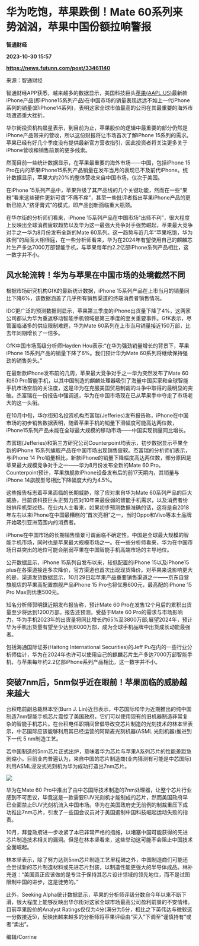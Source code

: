 # 华为吃饱，苹果跌倒！Mate 60系列来势汹汹，苹果中国份额拉响警报
**智通财经**

**2023-10-30 15:57**

**https://news.futunn.com/post/33461140**

来源：智通财经

智通财经APP获悉，越来越多的数据显示，美国科技巨头[苹果(AAPL.US)](https://www.futunn.com/quote/stock?m=us&code=AAPL)最新款iPhone产品(即iPhone15系列产品)在中国市场的销量表现远远不如上一代iPhone系列的销量(即iPhone14系列)，表明这家全球市值最高的公司在其最重要的海外市场遭遇重大挫折。

华尔街投资机构晨星表示，到目前为止，苹果股价的逻辑中最重要的部分仍然是iPhone产品带来的营收，所以这份财报将让市场首次了解iPhone 15系列的需求。苹果已经有好几个季度没有提供最新官方营收指引，因此投资者将关注更多关于iPhone营收和销售前景的更多线索。

然而目前一些统计数据显示，在苹果最重要的海外市场——中国，包括iPhone 15 Pro在内的苹果iPhone15系列产品销量在发布当月的表现已不及前代iPhone。统计数据显示，苹果大约20%的整体营收来自中国市场，仅次于美国。

在iPhone 15系列产品中，苹果升级了其产品线的几个关键功能，然而在一些“果粉”看来这些硬件更新可谓“不痛不痒”，甚至一些批评者指出苹果iPhone产品的更新已陷入“挤牙膏式”的模式，即产品创新面临重大瓶颈。

在华尔街的分析师们看来，iPhone 15系列产品在中国市场“出师不利”，很大程度上反映出全球消费疲软趋势以及华为这一最强大竞争对手强势崛起，苹果最大竞争对手之一华为8月份发布全新的Mate 60系列。这一趋势与近几年“苹果吃饱，华为跌倒”的局面大相径庭，在一些分析师看来，华为在2024年有望使用自己的麒麟芯片生产多达7000万部智能手机，与苹果每年约2.2亿部iPhone系列产品相比，这一数字并不小。

风水轮流转！华为与苹果在中国市场的处境截然不同
-----------------------

根据市场研究机构GfK的最新统计数据，iPhone 15系列产品在上市当月的销量同比下降6%，该数据涵盖了几乎所有销售渠道的终端消费者销售情况。

IDC更广泛的预测数据则显示，苹果第三季度的iPhone出货量下降了4%，这两家公司都认为华为重返移动智能手机领域是第三季度的至关重要事件。GfK表示，尽管面临诸多的供应限制难题，华为Mate 60系列在上市当月销量接近150万部，比去年同期增长了一倍多。

GfK中国市场高级分析师Hayden Hou表示:“在华为强劲销量增长的背景下，苹果iPhone 15系列产品的销量下降了6%。我们预计华为Mate 60系列将继续保持强劲的销售势头。”

在最新款iPhone发布前的几周，苹果最大竞争对手之一华为突然发布了Mate 60和60 Pro智能手机，以其中国制造的麒麟处理器吸引了海量中国买家和全球智能手机市场空前的关注度，这是华为在克服美国贸易制裁的斗争中取得的最明显的突破。杰富瑞在一份报告中强调道，华为在中国市场现在已从苹果手中夺走了市场老大的这一头衔。

在10月中旬，华尔街知名投资机构杰富瑞(Jefferies)发布报告称，iPhone在中国市场的初步销售数据表明，随着苹果手机的销量下滑幅度可能高达两位数，iPhone15系列产品未能在全球最大规模的移动市场——中国实现销量同比增长。

杰富瑞(Jefferies)和第三方研究公司Counterpoint均表示，初步数据显示苹果全新的iPhone 15系列旗舰产品在中国市场出现销售疲软。杰富瑞的分析师们表示，与iPhone 14 Pro销量相比，新款iPhone的销量下降幅度高达两位数，部分原因是苹果最大规模竞争对手之一——华为8月份发布全新的Mate 60 Pro。Counterpoint预计，苹果旗舰款iPhone设备发布后的前17天期内，其销量与iPhone 14旗舰型号相比下降幅度大约为4.5%。

这些报告标志着苹果面临的长期威胁，除了应对来自华为Mate 60系列产品的巨大威胁，目前该科技巨头正努力应对10年来最疲弱的智能手机需求，以及消费者纷纷排斥机型过热。在业内人士看来，如果初步预测数据准确的话，这将是自2018年左右以来iPhone在中国最糟糕的“首次亮相”之一，当时Oppo和Vivo等本土品牌开始吸引亚洲范围内的消费者。

iPhone在中国市场的长期销售情景可谓面临不确定性。中国是全球最大规模的智能手机市场，同时也是苹果最大规模市场之一。在一些分析师看来，华为在中国市场日益突出的地位可能会削弱苹果在中国智能手机高端市场的主导地位。

公开数据显示，iPhone 15系列自发布以来，较低配置的iPhone 15以及iPhone15 plus在各渠道接连多次降价，官方渠道也首次出现现货降价。对苹果来说影响更大的是，渠道发货数据显示，10月29日起苹果产品重要销售渠道之一——京东自营旗舰店的苹果高配置旗舰产品iPhone 15 Pro也将优惠600元，最高配的iPhone 15 Pro Max则优惠500元。

知名分析师郭明錤近期发布报告称，预计Mate 60 Pro在发售12个月后的累积出货量至少将达到1200万部。报告还预测，受益于Mate 60 Pro的需求与市场影响力，华为手机2023年的出货量将同比增长约65%至3800万部;展望2024年，预计华为手机出货量有望至少达到6000万部，成为全球手机品牌中出货成长动能最强者。

包括海通国际证券(Haitong International Securities)的Jeff Pu在内的一些行业分析师估计，华为在2024年也许可以使用自己的麒麟芯片生产多达7000万部智能手机，与苹果每年约2.2亿部iPhone系列产品相比，这一数字并不小。

突破7nm后，5nm似乎近在眼前！苹果面临的威胁越来越大
----------------------------

台积电前副总裁林本坚(Burn J. Lin)近日表示，中芯国际和华为近期推出的纯中国制造7nm智能手机芯片震惊了美国政府，它们可以使用现有的旧机器制造非常复杂的智能手机芯片。在台积电任职期间曾倡导改变芯片制造的光刻技术的林本坚表示，中芯国际应该能够利用其已经运营的阿斯麦光刻机器(ASML 光刻机器)推进到下一代 5 nm制造工艺。

若中国制造的5nm芯片正式出炉，意味着华为芯片与苹果A系列芯片的性能差距急剧缩小。目前业内普遍认为，来自中国的芯片制造商(业内猜测有可能是中芯国际)利用ASML浸没式光刻机为华为成功打造出7nm芯片。

![](https://postimg.futunn.com/1698680650211796757533.jpeg)

华为在Mate 60 Pro中推出了由中芯国际技术制造的7nm处理器，让整个芯片行业感到不可思议，毕竟这是一款需要EUV光刻机才能制成的芯片，然而美国政府早已全面禁止EUV光刻机流入中国市场。华为在美国政府史无前例的制裁重压下成功推出7nm芯片，引发了一些国会议员对于美国遏制中国科技崛起运动失败的指责。

10月，拜登政府进一步收紧了本已非常严格的措施，以堵塞中国可能获得的先进芯片制造技术相关的漏洞。但是在林本坚看来，这些举动这可能不会阻止中国技术全面崛起。

林本坚表示，除了努力达到5nm芯片制造工艺里程碑之外，中国制造商们可能还会尝试新的芯片制造材料或先进芯片封装，以制造性能更强大的半导体成品。林补充道：“美国真正应该做的是专注于保持其芯片设计领域的领先地位，而不是试图限制中国的进步，这是徒劳的。”

此外，Seeking Alpha统计数据显示，苹果的分析师评级分数自今年以来不断下滑，很大程度上能够反映出华尔街对这家全球市场最高公司盈利前景的不安情绪。目前苹果股价的Analyst Ratings仅仅为4分(满分为5分，相比之下英伟达与微软这一分数接近5)，反映出越来越多的分析师将苹果评级由“买入”下调至“谨慎持有”或者“卖出”。

编辑/Corrine